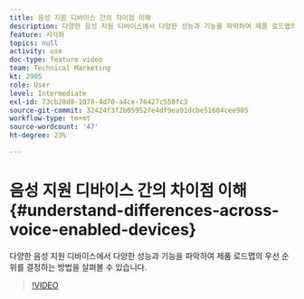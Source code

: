 ```yaml
---
title: 음성 지원 디바이스 간의 차이점 이해
description: 다양한 음성 지원 디바이스에서 다양한 성능과 기능을 파악하여 제품 로드맵의 우선 순위를 결정하는 방법을 살펴볼 수 있습니다.
feature: 시각화
topics: null
activity: use
doc-type: feature video
team: Technical Marketing
kt: 2905
role: User
level: Intermediate
exl-id: 73cb28d8-1078-4d70-a4ce-76427c550fc3
source-git-commit: 32424f3f2b05952fe4df9ea91dcbe51684cee905
workflow-type: tm+mt
source-wordcount: '47'
ht-degree: 23%

---
```


# 음성 지원 디바이스 간의 차이점 이해 {#understand-differences-across-voice-enabled-devices}

다양한 음성 지원 디바이스에서 다양한 성능과 기능을 파악하여 제품 로드맵의 우선 순위를 결정하는 방법을 살펴볼 수 있습니다.

>[!VIDEO](https://video.tv.adobe.com/v/27225/?quality=9)

